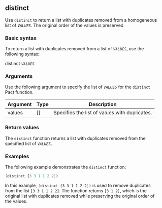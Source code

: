 ## distinct
Use `distinct` to return a list with duplicates removed from a homogeneous list of *`VALUES`*. The original order of the values is preserved.

### Basic syntax

To return a list with duplicates removed from a list of *`VALUES`*, use the following syntax:

distinct *`VALUES`*

### Arguments

Use the following argument to specify the list of *`VALUES`* for the `distinct` Pact function.

| Argument | Type        | Description                                    |
|----------|-------------|------------------------------------------------|
| values   | [<a>]      | Specifies the list of values with duplicates. |

### Return values

The `distinct` function returns a list with duplicates removed from the specified list of *`VALUES`*.

### Examples

The following example demonstrates the `distinct` function:

```lisp
(distinct [3 3 1 1 2 2])
```

In this example, `(distinct [3 3 1 1 2 2])` is used to remove duplicates from the list `[3 3 1 1 2 2]`. The function returns `[3 1 2]`, which is the original list with duplicates removed while preserving the original order of the values.
